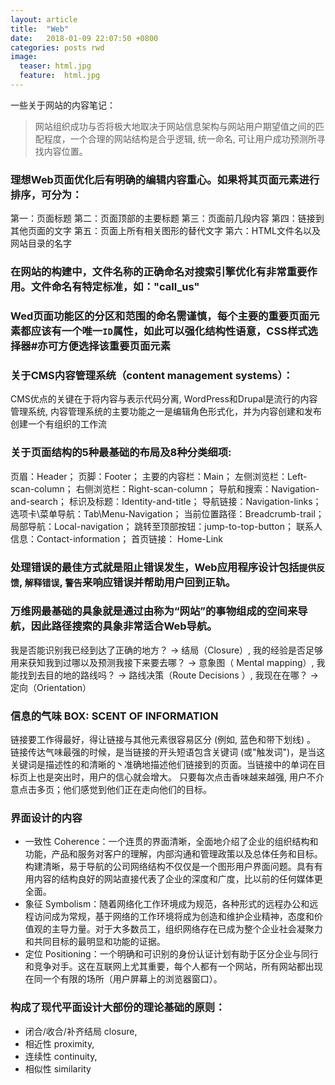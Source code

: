```yaml
---
layout: article
title:  "Web"
date:   2018-01-09 22:07:50 +0800
categories: posts rwd
image:
  teaser: html.jpg
  feature:  html.jpg
---
```

一些关于网站的内容笔记：

> 网站组织成功与否将极大地取决于网站信息架构与网站用户期望值之间的匹配程度，一个合理的网站结构是合乎逻辑, 统一命名, 可让用户成功预测所寻找内容位置。

### 理想Web页面优化后有明确的编辑内容重心。如果将其页面元素进行排序，可分为：
第一：页面标题
第二：页面顶部的主要标题
第三：页面前几段内容
第四：链接到其他页面的文字
第五：页面上所有相关图形的替代文字
第六：HTML文件名以及网站目录的名字

### 在网站的构建中，文件名称的正确命名对搜索引擎优化有非常重要作用。文件命名有特定标准，如："call_us"

### Wed页面功能区的分区和范围的命名需谨慎，每个主要的重要页面元素都应该有一个唯一```ID```属性，如此可以强化结构性语意，CSS样式选择器#亦可方便选择该重要页面元素

### 关于CMS内容管理系统（content management systems）： 
CMS优点的关键在于将内容与表示代码分离, WordPress和Drupal是流行的内容管理系统, 内容管理系统的主要功能之一是编辑角色形式化，并为内容创建和发布创建一个有组织的工作流

### 关于页面结构的5种最基础的布局及8种分类细项:
页眉：Header；
页脚：Footer；
主要的内容栏：Main；
左侧浏览栏：Left-scan-column；
右侧浏览栏：Right-scan-column；
导航和搜索：Navigation-and-search；
标识及标题：Identity-and-title；
导航链接：Navigation-links；
选项卡\菜单导航：Tab\Menu-Navigation；
当前位置路径：Breadcrumb-trail；
局部导航：Local-navigation；
跳转至顶部按钮：jump-to-top-button；
联系人信息：Contact-information；
首页链接： Home-Link

### 处理错误的最佳方式就是阻止错误发生，Web应用程序设计包括```提供反馈```, ```解释错误```, ```警告```来响应错误并帮助用户回到正轨。

### 万维网最基础的具象就是通过由称为“网站”的事物组成的空间来导航，因此路径搜索的具象非常适合Web导航。
我是否能识别我已经到达了正确的地方？ → 结局（Closure）, 
我的经验是否足够用来获知我到过哪以及预测我接下来要去哪？ → 意象图（ Mental mapping）, 
我能找到去目的地的路线吗？ → 路线决策（Route Decisions ）, 
我现在在哪？ → 定向（Orientation）

### 信息的气味 BOX: SCENT OF INFORMATION
链接要工作得最好，得让链接与其他元素很容易区分 (例如, 蓝色和带下划线) 。
链接传达气味最强的时候，是当链接的开头短语包含关键词 (或"触发词")，是当这关键词是描述性的和清晰的丶准确地描述他们链接到的页面。当链接中的单词在目标页上也是突出时，用户的信心就会增大。
只要每次点击香味越来越强, 用户不介意点击多页；他们感觉到他们正在走向他们的目标。

### 界面设计的内容
- 一致性 Coherence：一个连贯的界面清晰，全面地介绍了企业的组织结构和功能，产品和服务对客户的理解，内部沟通和管理政策以及总体任务和目标。构建清晰，易于导航的公司网络结构不仅仅是一个图形用户界面问题。具有有用内容的结构良好的网站直接代表了企业的深度和广度，比以前的任何媒体更全面。
- 象征 Symbolism：随着网络化工作环境成为规范，各种形式的远程办公和远程访问成为常规，基于网络的工作环境将成为创造和维护企业精神，态度和价值观的主导力量。对于大多数员工，组织网络存在已成为整个企业社会凝聚力和共同目标的最明显和功能的证据。
- 定位 Positioning：一个明确和可识别的身份认证计划有助于区分企业与同行和竞争对手。这在互联网上尤其重要，每个人都有一个网站，所有网站都出现在同一个有限的场所（用户屏幕上的浏览器窗口）。

### 构成了现代平面设计大部份的理论基础的原则：
- 闭合/收合/补齐结局  closure, 
- 相近性  proximity, 
- 连续性  continuity, 
- 相似性  similarity